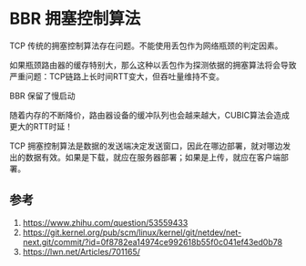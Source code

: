 # BBR 拥塞控制算法

TCP 传统的拥塞控制算法存在问题。不能使用丢包作为网络瓶颈的判定因素。

如果瓶颈路由器的缓存特别大，那么这种以丢包作为探测依据的拥塞算法将会导致严重问题：TCP链路上长时间RTT变大，但吞吐量维持不变。

BBR 保留了慢启动

随着内存的不断降价，路由器设备的缓冲队列也会越来越大，CUBIC算法会造成更大的RTT时延！


TCP 拥塞控制算法是数据的发送端决定发送窗口，因此在哪边部署，就对哪边发出的数据有效。如果是下载，就应在服务器部署；如果是上传，就应在客户端部署。

## 参考

1. https://www.zhihu.com/question/53559433
2. https://git.kernel.org/pub/scm/linux/kernel/git/netdev/net-next.git/commit/?id=0f8782ea14974ce992618b55f0c041ef43ed0b78
3. https://lwn.net/Articles/701165/
